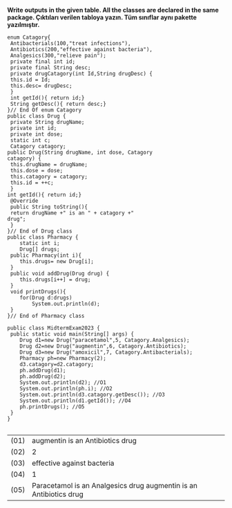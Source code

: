 **Write outputs in the given table. All the classes are declared in the same package.
Çıktıları verilen tabloya yazın. Tüm sınıflar aynı pakette yazılmıştır.**

```
enum Catagory{
 Antibacterials(100,"treat infections"),
 Antibiotics(200,"effective against bacteria"),
 Analgesics(300,"relieve pain");
 private final int id;
 private final String desc;
 private drugCatagory(int Id,String drugDesc) {
 this.id = Id;
 this.desc= drugDesc;
 }
 int getId(){ return id;}
 String getDesc(){ return desc;}
}// End Of enum Catagory
public class Drug {
 private String drugName;
 private int id;
 private int dose;
 static int c;
 Catagory catagory;
public Drug(String drugName, int dose, Catagory
catagory) {
 this.drugName = drugName;
 this.dose = dose;
 this.catagory = catagory;
 this.id = ++c;
 }
int getId(){ return id;}
 @Override
 public String toString(){
 return drugName +" is an " + catagory +"
drug";
 }
}// End of Drug class
public class Pharmacy {
    static int i;
    Drug[] drugs;
 public Pharmacy(int i){
    this.drugs= new Drug[i];
 }
 public void addDrug(Drug drug) {
    this.drugs[i++] = drug;
 }
 void printDrugs(){
    for(Drug d:drugs)
        System.out.println(d);
 }
}// End of Pharmacy class

public class MidtermExam2023 {
 public static void main(String[] args) {
    Drug d1=new Drug("paracetamol",5, Catagory.Analgesics);
    Drug d2=new Drug("augmentin",6, Catagory.Antibiotics);
    Drug d3=new Drug("amoxicil",7, Catagory.Antibacterials);
    Pharmacy ph=new Pharmacy(2);
    d3.catagory=d2.catagory;
    ph.addDrug(d1);
    ph.addDrug(d2);
    System.out.println(d2); //O1
    System.out.println(ph.i); //O2
    System.out.println(d3.catagory.getDesc()); //O3
    System.out.println(d1.getId()); //O4
    ph.printDrugs(); //O5
 }
} 


```

|      |                                                                    |
|------|--------------------------------------------------------------------|
| (01) | augmentin is an Antibiotics drug                                   | 
| (02) | 2                                                                  | 
| (03) | effective against bacteria                                         | 
| (04) | 1                                                                  | 
| (05) | Paracetamol is an Analgesics drug augmentin is an Antibiotics drug | 